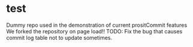 # test
Dummy repo used in the demonstration of current prositCommit features 
We forked the repository on page load!!
TODO: Fix the bug that causes commit log table not to update sometimes.